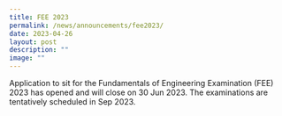 ```yaml
---
title: FEE 2023
permalink: /news/announcements/fee2023/
date: 2023-04-26
layout: post
description: ""
image: ""
---
```

Application to sit for the Fundamentals of Engineering Examination (FEE) 2023 has opened and will close on 30 Jun 2023. The examinations are tentatively scheduled in Sep 2023.